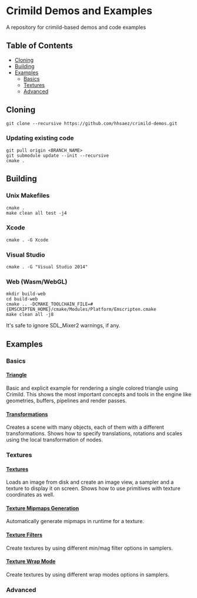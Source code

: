 # Crimild Demos and Examples

A repository for crimild-based demos and code examples

## Table of Contents
+ [Cloning](#Cloning)
+ [Building](#Building)
+ [Examples](#Examples)
    + [Basics](#Basics)
	+ [Textures](#Textures)
    + [Advanced](#Advanced)

## <a name="Cloning">Cloning</a>
```
git clone --recursive https://github.com/hhsaez/crimild-demos.git
```

### Updating existing code
```
git pull origin <BRANCH_NAME>
git submodule update --init --recursive
cmake .
```

## <a name="Building">Building</a>

### Unix Makefiles
```
cmake .
make clean all test -j4
```

### Xcode
```
cmake . -G Xcode
```

### Visual Studio
```
cmake . -G "Visual Studio 2014"
```

### Web (Wasm/WebGL)
```
mkdir build-web 
cd build-web 
cmake .. -DCMAKE_TOOLCHAIN_FILE=#{EMSCRIPTEN_HOME}/cmake/Modules/Platform/Emscripten.cmake 
make clean all -j8
```
It's safe to ignore SDL_Mixer2 warnings, if any.

## <a name="Examples">Examples</a>

### <a name="Basics">Basics</a>

#### [Triangle](examples/Triangle/)
Basic and explicit example for rendering a single colored triangle using Crimild. This shows the most important concepts and tools in the engine like geometries, buffers, pipelines and render passes.

#### [Transformations](example/Transformations)
Creates a scene with many objects, each of them with a different transformations. Shows how to specify translations, rotations and scales using the local transformation of nodes.

### <a name="Textures">Textures</a>

#### [Textures](examples/Textures/)
Loads an image from disk and create an image view, a sampler and a texture to display it on screen. Shows how to use primitives with texture coordinates as well.

#### [Texture Mipmaps Generation](examples/TextureMipmaps/)
Automatically generate mipmaps in runtime for a texture.

#### [Texture Filters](examples/TextureFilters/)
Create textures by using different min/mag filter options in samplers.

#### [Texture Wrap Mode](examples/TextureWrapping/)
Create textures by using different wrap modes options in samplers.

### <a name="Advanced">Advanced</a>

